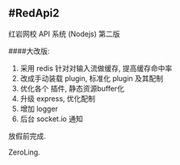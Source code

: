 #RedApi2
---
红岩网校 API 系统 (Nodejs) 第二版

####大改版:

  1. 采用 redis 针对对输入流做缓存, 提高缓存命中率
  2. 改成手动装载 plugin, 标准化 plugin 及其配制
  3. 优化各个 插件, 静态资源buffer化
  4. 升级 express, 优化配制
  5. 增加 logger
  6. 后台 socket.io 通知
  
放假前完成.

ZeroLing.